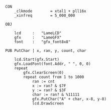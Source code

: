 
    CON
        _clkmode        = xtal1 + pll16x
        _xinfreq        = 5_000_000

    OBJ

        lcd     :   "LameLCD"
        gfx     :   "LameGFX"
        font    :   "gfx_font8x8"

    PUB PutChar | x, ran, y, count, char

        lcd.Start(gfx.Start)
        gfx.LoadFont(font.Addr, " ", 0, 0)
        repeat
            gfx.ClearScreen(0)
            repeat count from 1 to 1000
                ran := cnt
                x := ran? & $7F
                y := ran? & $3F
                char := ran? & %11111
                gfx.PutChar("A" + char, x-8, y-8)
                lcd.DrawScreen


